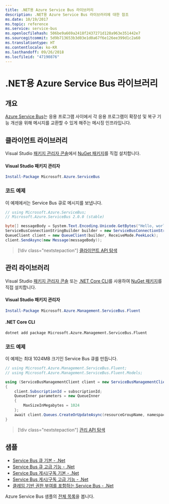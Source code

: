 ```yaml
---
title: .NET용 Azure Service Bus 라이브러리
description: .NET용 Azure Service Bus 라이브러리에 대한 참조
ms.date: 10/19/2017
ms.topic: reference
ms.service: service-bus
ms.openlocfilehash: 506be9a669a2418f2437271d128a963e351442e7
ms.sourcegitcommit: 5d9b713653b3d03e1d0a67f6e126ee399d1c2a60
ms.translationtype: HT
ms.contentlocale: ko-KR
ms.lasthandoff: 09/26/2018
ms.locfileid: "47190876"
---
```

# <a name="azure-service-bus-libraries-for-net"></a>.NET용 Azure Service Bus 라이브러리

## <a name="overview"></a>개요

[Azure Service Bus](https://docs.microsoft.com/azure/service-bus-messaging/service-bus-messaging-overview)는 응용 프로그램 사이에서 각 응용 프로그램이 확장성 및 복구 기능 개선을 위해 메시지를 교환할 수 있게 해주는 메시징 인프라입니다.

## <a name="client-library"></a>클라이언트 라이브러리

Visual Studio [패키지 관리자 콘솔][PackageManager]에서 [NuGet 패키지](https://www.nuget.org/packages/Microsoft.Azure.ServiceBus)를 직접 설치합니다.

#### <a name="visual-studio-package-manager"></a>Visual Studio 패키지 관리자

```powershell
Install-Package Microsoft.Azure.ServiceBus
```

### <a name="code-example"></a>코드 예제

이 예제에서는 Service Bus 큐로 메시지를 보냅니다.

```csharp
// using Microsoft.Azure.ServiceBus;
// Microsoft.Azure.ServiceBus 2.0.0 (stable)

byte[] messageBody = System.Text.Encoding.Unicode.GetBytes("Hello, world!");
ServiceBusConnectionStringBuilder builder = new ServiceBusConnectionStringBuilder(connectionString);
QueueClient client = new QueueClient(builder, ReceiveMode.PeekLock);
client.SendAsync(new Message(messageBody));
```

> [!div class="nextstepaction"]
> [클라이언트 API 탐색](/dotnet/api/overview/azure/servicebus/client)


## <a name="management-library"></a>관리 라이브러리

Visual Studio [패키지 관리자 콘솔][PackageManager] 또는 [.NET Core CLI][DotNetCLI]를 사용하여 [NuGet 패키지](https://www.nuget.org/packages/Microsoft.Azure.Management.ServiceBus.Fluent)를 직접 설치합니다.

#### <a name="visual-studio-package-manager"></a>Visual Studio 패키지 관리자

```powershell
Install-Package Microsoft.Azure.Management.ServiceBus.Fluent
```

#### <a name="net-core-cli"></a>.NET Core CLI

```bash
dotnet add package Microsoft.Azure.Management.ServiceBus.Fluent
```

### <a name="code-example"></a>코드 예제

이 예제는 최대 1024MB 크기인 Service Bus 큐를 만듭니다.

```csharp
// using Microsoft.Azure.Management.ServiceBus.Fluent;
// using Microsoft.Azure.Management.ServiceBus.Fluent.Models;

using (ServiceBusManagementClient client = new ServiceBusManagementClient(credentials))
{
    client.SubscriptionId = subscriptionId;
    QueueInner parameters = new QueueInner
    {
        MaxSizeInMegabytes = 1024
    };
    await client.Queues.CreateOrUpdateAsync(resourceGroupName, namespaceName, queueName, parameters);
}
```

> [!div class="nextstepaction"]
> [관리 API 탐색](/dotnet/api/overview/azure/servicebus/management)

## <a name="samples"></a>샘플

- [Service Bus 큐 기본 - .Net](https://azure.microsoft.com/resources/samples/service-bus-dotnet-manage-queue-with-basic-features/)
- [Service Bus 큐 고급 기능 - .Net](https://azure.microsoft.com/resources/samples/service-bus-dotnet-manage-queue-with-advanced-features/)
- [Service Bus 게시/구독 기본 - .Net](https://azure.microsoft.com/resources/samples/service-bus-dotnet-manage-publish-subscribe-with-basic-features/)
- [Service Bus 게시/구독 고급 기능 - .Net](https://azure.microsoft.com/resources/samples/service-bus-dotnet-manage-publish-subscribe-with-advanced-features/)
- [클레임 기반 권한 부여를 포함하는 Service Bus - .Net](https://azure.microsoft.com/resources/samples/service-bus-dotnet-manage-with-claims-based-authorization/)

Azure Service Bus 샘플의 [전체 목록](https://azure.microsoft.com/resources/samples/?term=service+bus)을 봅니다.


[PackageManager]: https://docs.microsoft.com/nuget/tools/package-manager-console
[DotNetCLI]: https://docs.microsoft.com/dotnet/core/tools/dotnet-add-package
